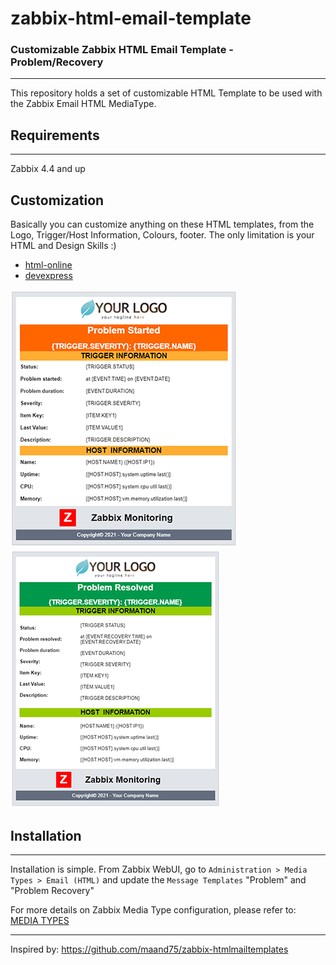 # zabbix-html-email-template

### Customizable Zabbix HTML Email Template - Problem/Recovery

---

This repository holds a set of customizable HTML Template to be used with the Zabbix Email HTML MediaType.

## Requirements

---
Zabbix 4.4 and up

## Customization

Basically you can customize anything on these HTML templates, from the Logo, Trigger/Host Information, Colours, footer. The only limitation is your HTML and Design Skills :)
- [html-online](https://html-online.com/editor/)
- [devexpress](https://demos.devexpress.com/ASPxHtmlEditorDemos/Features/General.aspx)

![problem](https://raw.githubusercontent.com/JulioZanette/zabbix-html-email-template/main/Images/Problem.png) ![recovery](https://raw.githubusercontent.com/JulioZanette/zabbix-html-email-template/main/Images/Recovery.png)
## Installation

---
Installation is simple. From Zabbix WebUI, go to `Administration > Media Types > Email (HTML)` and update the `Message Templates` "Problem" and "Problem Recovery"

For more details on Zabbix Media Type configuration, please refer to: [MEDIA TYPES](https://www.zabbix.com/documentation/4.4/manual/config/notifications/media)


---
Inspired by: https://github.com/maand75/zabbix-htmlmailtemplates